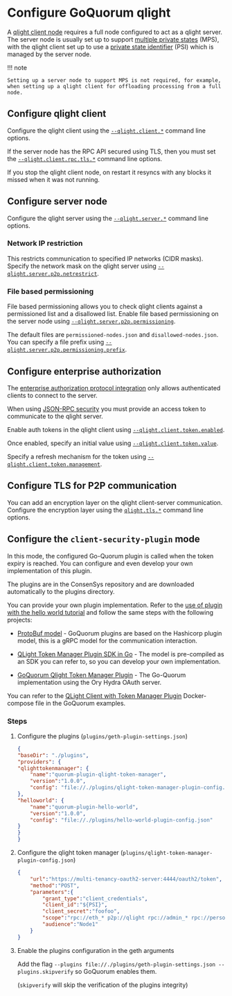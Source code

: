 # Configure GoQuorum qlight

A [qlight client node](../../concepts/qlight-node.md) requires a full node configured to act as a qlight server.
The server node is usually set up to support [multiple private states](../../concepts/multi-tenancy.md#multiple-private-states)
(MPS), with the qlight client set up to use a [private state identifier](../../concepts/multi-tenancy.md#private-state-identifier)
(PSI) which is managed by the server node.

!!! note

    Setting up a server node to support MPS is not required, for example, when setting up a qlight client for offloading processing from a full node.

## Configure qlight client

Configure the qlight client using the [`--qlight.client.*`](../../reference/cli-syntax.md#qlightclient) command line options.

If the server node has the RPC API secured using TLS, then you must set the [`--qlight.client.rpc.tls.*`](../../reference/cli-syntax.md#qlightclientrpctls) command line options.

If you stop the qlight client node, on restart it resyncs with any blocks it missed when it was not running.

## Configure server node

Configure the qlight server using the [`--qlight.server.*`](../../reference/cli-syntax.md#qlightserver) command line options.

### Network IP restriction

This restricts communication to specified IP networks (CIDR masks).
Specify the network mask on the qlight server using [`--qlight.server.p2p.netrestrict`](../../reference/cli-syntax.md#qlightserverp2pnetrestrict).

### File based permissioning

File based permissioning allows you to check qlight clients against a permissioned list and a disallowed list.
Enable file based permissioning on the server node using [`--qlight.server.p2p.permissioning`](../../reference/cli-syntax.md#qlightserverp2ppermissioning).

The default files are `permissioned-nodes.json` and `disallowed-nodes.json`.
You can specify a file prefix using [`--qlight.server.p2p.permissioning.prefix`](../../reference/cli-syntax.md#qlightserverp2ppermissioningprefix).

## Configure enterprise authorization

The [enterprise authorization protocol integration](../manage/json-rpc-api-security.md#enterprise-authorization-protocol-integration)
only allows authenticated clients to connect to the server.

When using [JSON-RPC security](../manage/json-rpc-api-security.md#enterprise-authorization-protocol-integration)
you must provide an access token to communicate to the qlight server.

Enable auth tokens in the qlight client using [`--qlight.client.token.enabled`](../../reference/cli-syntax.md#qlightclienttokenenabled).

Once enabled, specify an initial value using [`--qlight.client.token.value`](../../reference/cli-syntax.md#qlightclienttokenvalue).

Specify a refresh mechanism for the token using [`--qlight.client.token.management`](../../reference/cli-syntax.md#qlightclienttokenmanagement).

## Configure TLS for P2P communication

You can add an encryption layer on the qlight client-server communication.
Configure the encryption layer using the [`qlight.tls.*`](../../reference/cli-syntax.md#qlighttls) command line options.

## Configure the `client-security-plugin` mode

In this mode, the configured Go-Quorum plugin is called when the token expiry is reached.
You can configure and even develop your own implementation of this plugin.

The plugins are in the ConsenSys repository and are downloaded automatically to the plugins directory.

You can provide your own plugin implementation. Refer to the [use of plugin with the hello world tutorial](../../tutorials/use-plugin.md) and follow the same steps with the following projects:

- [ProtoBuf model](https://github.com/ConsenSys/quorum-plugin-definitions/blob/master/qlight-token-manager.proto) - GoQuorum plugins are based on the Hashicorp plugin model, this is a gRPC model for the communication interaction.

- [QLight Token Manager Plugin SDK in Go](https://github.com/ConsenSys/quorum-qlight-token-manager-plugin-sdk-go) - The model is pre-compiled as an SDK you can refer to, so you can develop your own implementation.

- [GoQuorum Qlight Token Manager Plugin](https://github.com/ConsenSys/quorum-plugin-qlight-token-manager) - The Go-Quorum implementation using the Ory Hydra OAuth server.

You can refer to the [QLight Client with Token Manager Plugin](https://github.com/baptiste-b-pegasys/quorum-examples/pull/1/files#diff-f1ae6238d92e0b4f764eede62765302b1cfffee7e9a971a48ee97354b57b9686) Docker-compose file in the GoQuorum examples.

### Steps

1. Configure the plugins (`plugins/geth-plugin-settings.json`)

    ```json
    {
    "baseDir": "./plugins",
    "providers": {
    "qlighttokenmanager": {
        "name":"quorum-plugin-qlight-token-manager",
        "version":"1.0.0",
        "config": "file://./plugins/qlight-token-manager-plugin-config.json"
    },
    "helloworld": {
        "name":"quorum-plugin-hello-world",
        "version":"1.0.0",
        "config": "file://./plugins/hello-world-plugin-config.json"
    }
    }
    }
    ```

2. Configure the qlight token manager (`plugins/qlight-token-manager-plugin-config.json`)

    ```json
    {
        "url":"https://multi-tenancy-oauth2-server:4444/oauth2/token",
        "method":"POST",
        "parameters":{
            "grant_type":"client_credentials",
            "client_id":"${PSI}",
            "client_secret":"foofoo",
            "scope":"rpc://eth_* p2p://qlight rpc://admin_* rpc://personal_* rpc://quorumExtension_* rpc://rpc_modules psi://${PSI}?self.eoa=0x0&node.eoa=0x0",
            "audience":"Node1"
        }
    }
    ```

3. Enable the plugins configuration in the geth arguments

    Add the flag `--plugins file://./plugins/geth-plugin-settings.json --plugins.skipverify` so GoQuorum enables them.

    (`skipverify` will skip the verification of the plugins integrity)
